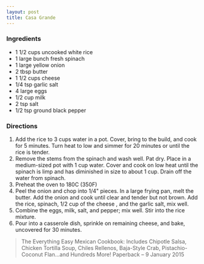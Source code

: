 ```yaml
---
layout: post
title: Casa Grande
---
```


### Ingredients
- 1 1/2 cups uncooked white rice
- 1 large bunch fresh spinach
- 1 large yellow onion
- 2 tbsp butter
- 1 1/2 cups cheese
- 1/4 tsp garlic salt
- 4 large eggs
- 1/2 cup milk
- 2 tsp salt
- 1/2 tsp ground black pepper

### Directions
1. Add the rice to 3 cups water in a pot. Cover, bring to the build, and cook for 5 minutes. Turn heat to low and simmer for 20 minutes or until the rice is tender.
2. Remove the stems from the spinach and wash well. Pat dry. Place in a medium-sized pot with 1 cup water. Cover and cook on low heat until the  spinach is limp and has diminished in size to about 1 cup. Drain off the water from spinach.
3. Preheat the oven to 180C (350F)
4. Peel the onion and chop into 1/4" pieces. In a large frying pan, melt the butter. Add the onion and cook until clear and tender but not brown. Add the rice, spinach, 1/2 cup of the cheese , and the garlic salt, mix well.
5. Combine the eggs, milk, salt, and pepper; mix well. Stir into the rice mixture.
6. Pour into a casserole dish, sprinkle on remaining cheese, and bake, uncovered for 30 minutes.

> The Everything Easy Mexican Cookbook: Includes Chipotle Salsa, Chicken Tortilla Soup, Chiles Rellenos, Baja-Style Crab, Pistachio-Coconut Flan...and Hundreds More! Paperback – 9 January 2015 